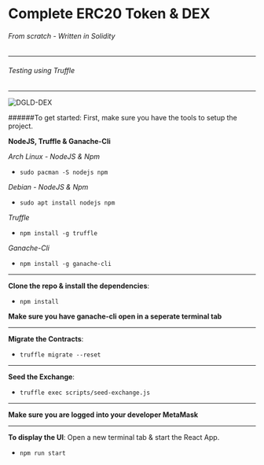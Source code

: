 # Complete ERC20 Token & DEX 
###### From scratch - Written in Solidity
***
###### Testing using Truffle
---
![DGLD-DEX](https://user-images.githubusercontent.com/81730792/123808908-266d9100-d8bf-11eb-9c70-6c3c9eca6f84.png)

######To get started:
First, make sure you have the tools to setup the project.


__NodeJS, Truffle & Ganache-Cli__

_Arch Linux - NodeJS & Npm_

+ `sudo pacman -S nodejs npm`

_Debian - NodeJS & Npm_

+ `sudo apt install nodejs npm`

_Truffle_
+ `npm install -g truffle`

_Ganache-Cli_
+ `npm install -g ganache-cli`
---
__Clone the repo & install the dependencies__:

+ `npm install`

__Make sure you have ganache-cli open in a seperate terminal tab__

---

__Migrate the Contracts__:

+ `truffle migrate --reset`

---
__Seed the Exchange__:

+ `truffle exec scripts/seed-exchange.js`
---
__Make sure you are logged into your developer MetaMask__

---

__To display the UI__:
Open a new terminal tab & start the React App.

+ `npm run start`
